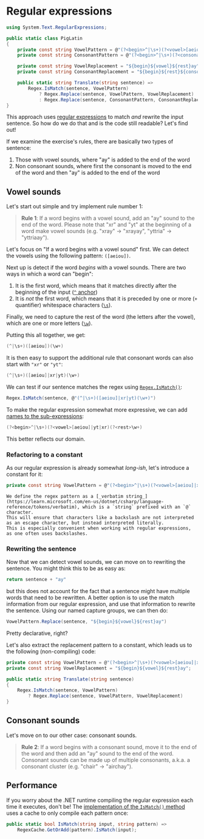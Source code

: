 # Regular expressions

```csharp
using System.Text.RegularExpressions;

public static class PigLatin
{
    private const string VowelPattern = @"(?<begin>^|\s+)(?<vowel>[aeiou]|xr|yt)(?<rest>\w+)";
    private const string ConsonantPattern = @"(?<begin>^|\s+)(?<consonant>ch|qu|thr|th|rh|sch|yt|\wqu|\w)(?<rest>\w+)";

    private const string VowelReplacement = "${begin}${vowel}${rest}ay";
    private const string ConsonantReplacement = "${begin}${rest}${consonant}ay";

    public static string Translate(string sentence) =>
        Regex.IsMatch(sentence, VowelPattern)
            ? Regex.Replace(sentence, VowelPattern, VowelReplacement)
            : Regex.Replace(sentence, ConsonantPattern, ConsonantReplacement);
}
```

This approach uses [regular expressions][regular-expressions] to match _and_ rewrite the input sentence.
So how do we do that and is the code still readable?
Let's find out!

If we examine the exercise's rules, there are basically two types of sentence:

1. Those with vowel sounds, where "ay" is added to the end of the word
2. Non consonant sounds, where first the consonant is moved to the end of the word and then "ay" is added to the end of the word

## Vowel sounds

Let's start out simple and try implement rule number 1:

> **Rule 1**: If a word begins with a vowel sound, add an "ay" sound to the end of the word. Please note that "xr" and "yt" at the beginning of a word make vowel sounds (e.g. "xray" -> "xrayay", "yttria" -> "yttriaay").

Let's focus on "If a word begins with a vowel sound" first.
We can detect the vowels using the following pattern: `([aeiou])`.

Next up is detect if the word _begins_ with a vowel sounds.
There are two ways in which a word can "begin":

1. It is the first word, which means that it matches directly after the beginning of the input ([`^` anchor][regex-anchors])
2. It is _not_ the first word, which means that it is preceded by one or more (`+` quantifier) whitespace characters ([`\s`][regex-whitespace-character-group]).

Finally, we need to capture the rest of the word (the letters after the vowel), which are one or more letters ([`\w`][regex-word-character-group]).

Putting this all together, we get:

```csharp
(^|\s+)([aeiou])(\w+)
```

It is then easy to support the additional rule that consonant words can also start with `"xr"` or `"yt"`:

```csharp
(^|\s+)([aeiou]|xr|yt)(\w+)
```

We can test if our sentence matches the regex using [`Regex.IsMatch()`][regex-ismatch]:

```csharp
Regex.IsMatch(sentence, @"(^|\s+)([aeiou]|xr|yt)(\w+)")
```

To make the regular expression somewhat more expressive, we can add [names to the sub-expressions][regex-named-matched-subexpression]:

```csharp
(?<begin>^|\s+)(?<vowel>[aeiou]|yt|xr)(?<rest>\w+)
```

This better reflects our domain.

### Refactoring to a constant

As our regular expression is already somewhat _long-ish_, let's introduce a constant for it:

```csharp
private const string VowelPattern = @"(?<begin>^|\s+)(?<vowel>[aeiou]|xr|yt)(?<rest>\w+)";
```

```exercism/note
We define the regex pattern as a [_verbatim string_](https://learn.microsoft.com/en-us/dotnet/csharp/language-reference/tokens/verbatim), which is a `string` prefixed with an `@` character.
This will ensure that characters like a backslash are not interpreted as an escape character, but instead interpreted literally.
This is especially convenient when working with regular expressions, as one often uses backslashes.
```

### Rewriting the sentence

Now that we can detect vowel sounds, we can move on to rewriting the sentence.
You might think this to be as easy as:

```csharp
return sentence + "ay"
```

but this does not account for the fact that a sentence might have multiple words that need to be rewritten.
A better option is to use the match information from our regular expression, and use that information to rewrite the sentence.
Using our named capture groups, we can then do:

```csharp
VowelPattern.Replace(sentence, "${begin}${vowel}${rest}ay")
```

Pretty declarative, right?

Let's also extract the replacement pattern to a constant, which leads us to the following (non-compiling) code:

```csharp
private const string VowelPattern = @"(?<begin>^|\s+)(?<vowel>[aeiou]|xr|yt)(?<rest>\w+)";
private const string VowelReplacement = "${begin}${vowel}${rest}ay";

public static string Translate(string sentence)
{
    Regex.IsMatch(sentence, VowelPattern)
        ? Regex.Replace(sentence, VowelPattern, VowelReplacement)
}
```

## Consonant sounds

Let's move on to our other case: consonant sounds.

> **Rule 2**: If a word begins with a consonant sound, move it to the end of the word and then add an "ay" sound to the end of the word. Consonant sounds can be made up of multiple consonants, a.k.a. a consonant cluster (e.g. "chair" -> "airchay").

<!--
- **Rule 4**: If a word contains a "y" after a consonant cluster or as the second letter in a two letter word it makes a vowel sound (e.g. "rhythm" -> "ythmrhay", "my" -> "ymay").


- **Rule 3**: If a word starts with a consonant sound followed by "qu", move it to the end of the word, and then add an "ay" sound to the end of the word (e.g. "square" -> "aresquay"). -->

## Performance

If you worry about the .NET runtime compiling the regular expression each time it executes, don't be!
The [implementation of the `IsMatch()` method][regex.is-match-source] uses a cache to only compile each pattern once:

```csharp
public static bool IsMatch(string input, string pattern) =>
    RegexCache.GetOrAdd(pattern).IsMatch(input);
```

[regular-expressions]: https://learn.microsoft.com/en-us/dotnet/standard/base-types/regular-expression-language-quick-reference
[regex-ismatch]: https://learn.microsoft.com/en-us/dotnet/api/system.text.regularexpressions.regex.ismatch
[regex-replace]: https://learn.microsoft.com/en-us/dotnet/api/system.text.regularexpressions.regex.replace
[regex-character-classes]: https://learn.microsoft.com/en-us/dotnet/standard/base-types/character-classes-in-regular-expressions
[regex-word-character-group]: https://learn.microsoft.com/en-us/dotnet/standard/base-types/character-classes-in-regular-expressions#word-character-w
[regex-whitespace-character-group]: https://learn.microsoft.com/en-us/dotnet/standard/base-types/character-classes-in-regular-expressions#whitespace-character-s
[regex-anchors]: https://learn.microsoft.com/en-us/dotnet/standard/base-types/anchors-in-regular-expressions
[regex-named-matched-subexpression]: https://learn.microsoft.com/en-us/dotnet/standard/base-types/grouping-constructs-in-regular-expressions#named_matched_subexpression
[regex.is-match-source]: https://github.com/dotnet/runtime/blob/main/src/libraries/System.Text.RegularExpressions/src/System/Text/RegularExpressions/Regex.Match.cs#L14
